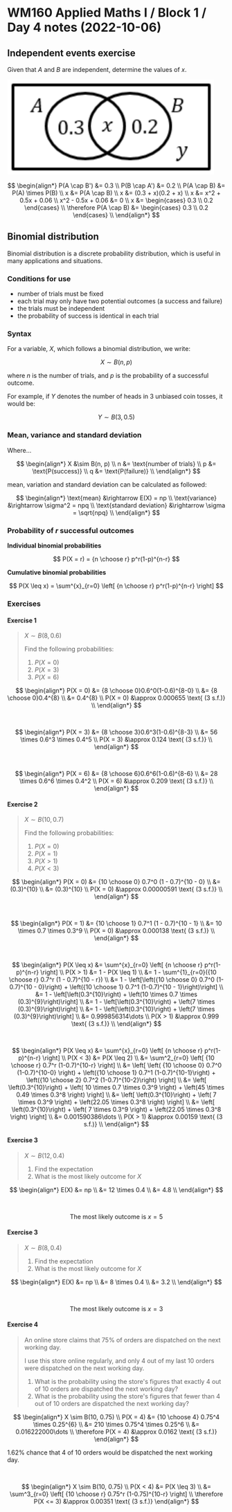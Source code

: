 # WM160 Applied Maths I / Block 1 / Day 4 notes (2022-10-06)

## Independent events exercise

Given that $A$ and $B$ are independent, determine the values of $x$.

![](./venn.png)

$$
\begin{align*}
P(A \cap B') &= 0.3 \\
P(B \cap A') &= 0.2 \\
P(A \cap B) &= P(A) \times P(B) \\
x &= P(A \cap B) \\
x &= (0.3 + x)(0.2 + x) \\
x &= x^2 + 0.5x + 0.06 \\
x^2 - 0.5x + 0.06 &= 0 \\
x &= \begin{cases} 0.3 \\ 0.2 \end{cases} \\
\therefore P(A \cap B) &= \begin{cases} 0.3 \\ 0.2 \end{cases} \\
\end{align*}
$$

## Binomial distribution

Binomial distribution is a discrete probability distribution, which is useful in many applications and situations.

### Conditions for use

- number of trials must be fixed
- each trial may only have two potential outcomes (a success and failure)
- the trials must be independent
- the probability of success is identical in each trial

### Syntax

For a variable, $X$, which follows a binomial distribution, we write:

$$
X \sim B(n, p)
$$

where $n$ is the number of trials, and $p$ is the probability of a successful outcome.

For example, if $Y$ denotes the number of heads in 3 unbiased coin tosses, it would be:

$$
Y \sim B(3, 0.5)
$$

### Mean, variance and standard deviation

Where...

$$
\begin{align*}
X &\sim B(n, p) \\
n &= \text{number of trials} \\
p &= \text{P(success)} \\
q &= \text{P(failure)} \\
\end{align*}
$$

mean, variation and standard deviation can be calculated as followed:

$$
\begin{align*}
\text{mean} &\rightarrow E(X) = np \\
\text{variance} &\rightarrow \sigma^2 = npq \\
\text{standard deviation} &\rightarrow \sigma = \sqrt{npq} \\
\end{align*}
$$

### Probability of $r$ successful outcomes

**Individual binomial probabilities**

$$
P(X = r) = {n \choose r} p^r(1-p)^{n-r}
$$

**Cumulative binomial probabilities**

$$
P(X \leq x) = \sum^{x}_{r=0} \left[ {n \choose r} p^r(1-p)^{n-r} \right]
$$

### Exercises

#### Exercise 1

> $X \sim B(8, 0.6)$
>
> Find the following probabilities:
>
> 1. $P(X = 0)$
> 2. $P(X = 3)$
> 3. $P(X = 6)$

$$
\begin{align*}
P(X = 0) &= {8 \choose 0}0.6^0(1-0.6)^{8-0} \\
&= {8 \choose 0}0.4^{8} \\
&= 0.4^{8} \\
P(X = 0) &\approx 0.000655 \text{ (3 s.f.)} \\
\end{align*}
$$

<br />

$$
\begin{align*}
P(X = 3) &= {8 \choose 3}0.6^3(1-0.6)^{8-3} \\
&= 56 \times 0.6^3 \times 0.4^5 \\
P(X = 3) &\approx 0.124 \text{ (3 s.f.)} \\
\end{align*}
$$

<br />

$$
\begin{align*}
P(X = 6) &= {8 \choose 6}0.6^6(1-0.6)^{8-6} \\
&= 28 \times 0.6^6 \times 0.4^2 \\
P(X = 6) &\approx 0.209 \text{ (3 s.f.)} \\
\end{align*}
$$

#### Exercise 2

> $X \sim B(10, 0.7)$
>
> Find the following probabilities:
>
> 1. $P(X = 0)$
> 2. $P(X = 1)$
> 3. $P(X > 1)$
> 4. $P(X < 3)$

$$
\begin{align*}
P(X = 0) &= {10 \choose 0} 0.7^0 (1 - 0.7)^{10 - 0} \\
&= (0.3)^{10} \\
&= (0.3)^{10} \\
P(X = 0) &\approx 0.00000591 \text{ (3 s.f.)} \\
\end{align*}
$$

<br />

$$
\begin{align*}
P(X = 1) &= {10 \choose 1} 0.7^1 (1 - 0.7)^{10 - 1} \\
&= 10 \times 0.7 \times 0.3^9 \\
P(X = 0) &\approx 0.000138 \text{ (3 s.f.)} \\
\end{align*}
$$

<br />

$$
\begin{align*}
P(X \leq x) &= \sum^{x}_{r=0} \left[ {n \choose r} p^r(1-p)^{n-r} \right] \\
P(X > 1) &= 1 - P(X \leq 1) \\
&= 1 - \sum^{1}_{r=0}({10 \choose r} 0.7^r (1 - 0.7)^{10 - r}) \\
&= 1 - \left[\left({10 \choose 0} 0.7^0 (1-0.7)^{10 - 0}\right) + \left({10 \choose 1} 0.7^1 (1-0.7)^{10 - 1}\right)\right] \\
&= 1 - \left[\left(0.3^{10}\right) + \left(10 \times 0.7 \times (0.3)^{9}\right)\right] \\
&= 1 - \left[\left(0.3^{10}\right) + \left(7 \times (0.3)^{9}\right)\right] \\
&= 1 - \left[\left(0.3^{10}\right) + \left(7 \times (0.3)^{9}\right)\right] \\
&= 0.999856314\dots \\
P(X > 1) &\approx 0.999 \text{ (3 s.f.)} \\
\end{align*}
$$

<br />

$$
\begin{align*}
P(X \leq x) &= \sum^{x}_{r=0} \left[ {n \choose r} p^r(1-p)^{n-r} \right] \\
P(X < 3) &= P(X \leq 2) \\
&= \sum^2_{r=0} \left[ {10 \choose r} 0.7^r (1-0.7)^{10-r} \right] \\
&= \left[ \left( {10 \choose 0} 0.7^0 (1-0.7)^{10-0} \right) + \left({10 \choose 1} 0.7^1 (1-0.7)^{10-1}\right) + \left({10 \choose 2} 0.7^2 (1-0.7)^{10-2}\right) \right] \\
&= \left[ \left(0.3^{10}\right) + \left( 10 \times 0.7 \times 0.3^9 \right) + \left(45 \times 0.49 \times 0.3^8 \right) \right] \\
&= \left[ \left(0.3^{10}\right) + \left( 7 \times 0.3^9 \right) + \left(22.05 \times 0.3^8 \right) \right] \\
&= \left[ \left(0.3^{10}\right) + \left( 7 \times 0.3^9 \right) + \left(22.05 \times 0.3^8 \right) \right] \\
&= 0.001590386\dots \\
P(X > 1) &\approx 0.00159 \text{ (3 s.f.)} \\
\end{align*}
$$

#### Exercise 3

> $X \sim B(12, 0.4)$
>
> 1. Find the expectation
> 2. What is the most likely outcome for $X$

$$
\begin{align*}
E(X) &= np \\
&= 12 \times 0.4 \\
&= 4.8 \\
\end{align*}
$$

<br />

$$
\text{The most likely outcome is } x = 5
$$

#### Exercise 3

> $X \sim B(8, 0.4)$
>
> 1. Find the expectation
> 2. What is the most likely outcome for $X$

$$
\begin{align*}
E(X) &= np \\
&= 8 \times 0.4 \\
&= 3.2 \\
\end{align*}
$$

<br />

$$
\text{The most likely outcome is } x = 3
$$

#### Exercise 4

> An online store claims that 75% of orders are dispatched on the next working day.
>
> I use this store online regularly, and only 4 out of my last 10 orders were dispatched on the next working day.
>
> 1. What is the probability using the store's figures that exactly 4 out of 10 orders are dispatched the next working day?
> 2. What is the probability using the store's figures that fewer than 4 out of 10 orders are dispatched the next working day?

$$
\begin{align*}
X \sim B(10, 0.75) \\
P(X = 4) &= {10 \choose 4} 0.75^4 \times 0.25^{6} \\
&= 210 \times 0.75^4 \times 0.25^6 \\
&= 0.016222000\dots \\
\therefore P(X = 4) &\approx 0.0162 \text{ (3 s.f.)}
\end{align*}
$$

1.62% chance that 4 of 10 orders would be dispatched the next working day.

<br />

$$
\begin{align*}
X \sim B(10, 0.75) \\
P(X < 4) &= P(X \leq 3) \\
&= \sum^3_{r=0} \left[ {10 \choose r} 0.75^r (1-0.75)^{10-r} \right] \\
\therefore P(X <= 3) &\approx 0.00351  \text{ (3 s.f.)}
\end{align*}
$$
